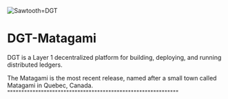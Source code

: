 ![Sawtooth=DGT](http://dgt.world/images/logo.svg)

# DGT-Matagami

DGT is a Layer 1 decentralized platform for building, deploying, and running distributed ledgers.

The Matagami is the most recent release, named after a small town called Matagami in Quebec, Canada.
"""""""""""""""""""""""""""""""""""""""""""""""""""""""""""""
